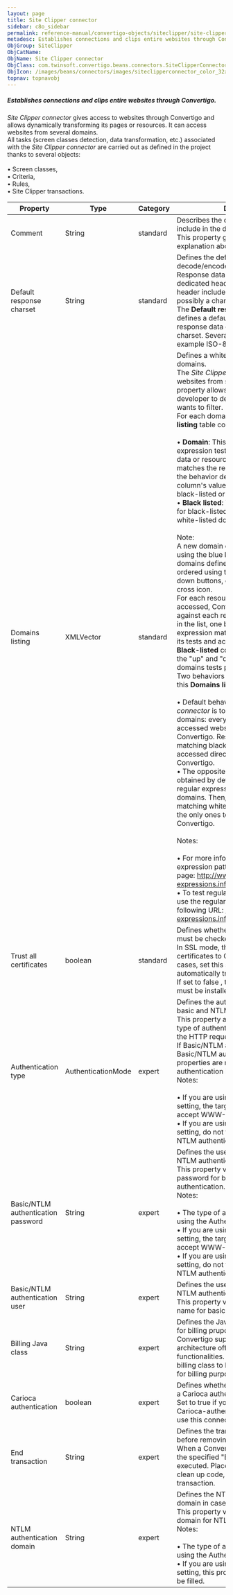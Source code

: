 ```yaml
---
layout: page
title: Site Clipper connector
sidebar: c8o_sidebar
permalink: reference-manual/convertigo-objects/siteclipper/site-clipper-connector/
metadesc: Establishes connections and clips entire websites through Convertigo.    Site Clipper connector  gives access to websites through Convertigo and allow
ObjGroup: SiteClipper
ObjCatName: 
ObjName: Site Clipper connector
ObjClass: com.twinsoft.convertigo.beans.connectors.SiteClipperConnector
ObjIcon: /images/beans/connectors/images/siteclipperconnector_color_32x32.png
topnav: topnavobj
---
```

##### Establishes connections and clips entire websites through Convertigo. 

<i>Site Clipper connector</i> gives access to websites through Convertigo and allows dynamically transforming its pages or resources. It can access websites from several domains. <br/>All tasks (screen classes detection, data transformation, etc.) associated with the <i>Site Clipper connector</i> are carried out as defined in the project thanks to several objects:<br/><br/>• Screen classes, <br/>• Criteria, <br/>• Rules, <br/>• Site Clipper transactions.<br/>

Property | Type | Category | Description
--- | --- | --- | ---
Comment | String | standard | Describes the object comment to include in the documentation report.<br/>This property generally contains an explanation about the object.
Default response charset | String | standard | Defines the default charset used to decode/encode data.<br/>Response data specify their charset in a dedicated header: <span class="computer">Content-Type</span>. This header includes a MIME type and possibly a charset. <br/>The <b>Default response charset</b> property defines a default charset to use when response data don't specify their charset. Several values are possible, for example <span class="computer">ISO-8859-1</span> or <span class="computer">UTF-8</span>.
Domains listing | XMLVector | standard | Defines a white and/or black list of domains.<br/>The <i>Site Clipper connector</i> can access websites from several domains. This property allows the Convertigo developer to define a list of domains he wants to filter. <br/>For each domain of the list, the <b>Domains listing</b> table contains two columns: <br/><br/>• <b>Domain</b>: This property is a regular expression tested against the accessed data or resources' domain. If the domain matches the regular expression defined, the behavior depends on the second column's value, i.e. if the domain is black-listed or white-listed.<br/>• <b>Black listed</b>: This property can be <span class="computer">true</span> for black-listed domain or <span class="computer">false</span> for white-listed domain. <br/><br/><span class="orangetwinsoft">Note:</span><br/> A new domain can be added to the list using the blue keyboard icon. The domains defined in the list can be ordered using the arrow up and arrow down buttons, or deleted using the red cross icon.<br/>For each resource or piece of data accessed, Convertigo tests its domain against each regular expression defined in the list, one by one. When one regular expression matches, Convertigo stops its tests and acts, depending on the <b>Black-listed</b> column value. You can use the "up" and "down" arrows to reorder domains tests priorities. <br/>Two behaviors can be defined thanks to this <b>Domains listing</b> property:<br/><br/>• Default behavior of the <i>Site Clipper connector</i> is to white-list all unfiltered domains: every browsing in the accessed website passes through Convertigo. Resources and data matching black-listed domains will be accessed directly, not through Convertigo. <br/>• The opposite behavior can be obtained by defining a black-listing regular expression matching all domains. Then, resources and data matching white-listed domains will be the only ones to be accessed through Convertigo. <br/><br/><span class="orangetwinsoft">Notes:</span><br/><br/>• For more information about regular expression patterns, see the following page: <span class="computer">http://www.regular-expressions.info/reference.html</span>.<br/>• To test regular expressions, you can use the regular expression tester at the following URL: <span class="computer">http://www.regular-expressions.info/javascriptexample.html</span>.<br/>
Trust all certificates | boolean | standard | Defines whether trusted certificates must be checked.<br/>In SSL mode, the server sends existing certificates to Convertigo. In most cases, set this setting to <span class="computer">true</span> to automatically trust all server certificates. If set to <span class="computer">false </span>, target server certificates must be installed in Convertigo.
Authentication type | AuthenticationMode | expert | Defines the authentication type between basic and NTLM authentications.<br/>This property allows to define which type of authentication has to be used for the HTTP request. Default value is <span class="computer">Basic</span>.<br/>If <span class="computer">Basic/NTLM authentication user</span> and <span class="computer">Basic/NTLM authentication password</span> properties are not filled, no authentication is performed. <br/><span class="orangetwinsoft">Notes:</span><br/><br/>• If you are using basic authentication setting, the target application should accept <span class="computer">WWW-Authenticate</span> header.<br/>• If you are using NTLM authentication setting, do not forget to also fill the <span class="computer">NTLM authentication domain</span> property.<br/>
Basic/NTLM authentication password | String | expert | Defines the user's password for basic or NTLM authentication.<br/>This property value is used as user password for basic or NTLM authentication.<br/><span class="orangetwinsoft">Notes:</span><br/><br/>• The type of authentication is chosen using the <span class="computer">Authentication type</span> property.<br/>• If you are using basic authentication setting, the target application should accept <span class="computer">WWW-Authenticate</span> header.<br/>• If you are using NTLM authentication setting, do not forget to also fill the <span class="computer">NTLM authentication domain</span> property.<br/>
Basic/NTLM authentication user | String | expert | Defines the user name for basic or NTLM authentication.<br/>This property value is used as user name for basic or NTLM authentication.<br/>
Billing Java class | String | expert | Defines the Java class name executed for billing pruposes.<br/>Convertigo supports a plugin architecture offering billing functionalities. Set the name of the billing class to be called by Convertigo for billing purposes.
Carioca authentication | boolean | expert | Defines whether the connector requires a Carioca authentication.<br/>Set to <span class="computer">true</span> if you require that only Carioca-authenticated users be able to use this connector.
End transaction | String | expert | Defines the transaction to execute before removing the context.<br/>When a Convertigo context is removed, the specified "End transaction" is executed. Place in this transaction any clean up code, for example a Logout transaction.
NTLM authentication domain | String | expert | Defines the NTLM authentication domain in case of NTLM authentication.<br/>This property value is used as user domain for NTLM authentication. <br/><span class="orangetwinsoft">Notes:</span><br/><br/>• The type of authentication is chosen using the <span class="computer">Authentication type</span> property.<br/>• If you are using basic authentication setting, this property does not need to be filled.<br/>
